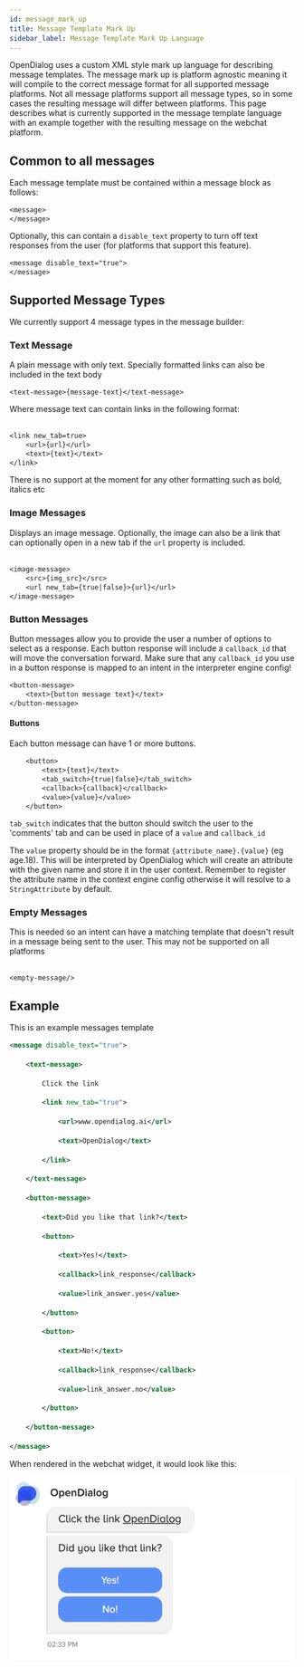 ```yaml
---
id: message_mark_up
title: Message Template Mark Up
sidebar_label: Message Template Mark Up Language
---
```


OpenDialog uses a custom XML style mark up language for describing message templates. The message mark up is platform agnostic meaning it will compile to the correct message format for all supported message platforms.
Not all message platforms support all message types, so in some cases the resulting message will differ between platforms. This page describes what is currently supported in the message template language with an example together with the resulting message on the webchat platform.

## Common to all messages

Each message template must be contained within a message block as follows:

```
<message>
</message>
```

Optionally, this can contain a `disable_text` property to turn off text responses from the user (for platforms that support this feature).

```
<message disable_text="true">
</message>
```

## Supported Message Types

We currently support 4 message types in the message builder:

### Text Message

A plain message with only text. Specially formatted links can also be included in the text body 

```
<text-message>{message-text}</text-message>
```

Where message text can contain links in the following format:

```

<link new_tab=true>
    <url>{url}</url>
    <text>{text}</text>
</link>

```

There is no support at the moment for any other formatting such as bold, italics etc

### Image Messages

Displays an image message. Optionally, the image can also be a link that can optionally open in a new tab if the `url` property is included.

```

<image-message>
    <src>{img_src}</src>
    <url new_tab={true|false}>{url}</url>
</image-message>

```

### Button Messages

Button messages allow you to provide the user a number of options to select as a response. Each button response will include a `callback_id` that will move the conversation forward.
Make sure that any `callback_id` you use in a button response is mapped to an intent in the interpreter engine config!

```
<button-message>
	<text>{button message text}</text>
</button-message>
```

#### Buttons
Each button message can have 1 or more buttons.

```
	<button>
	    <text>{text}</text>
	    <tab_switch>{true|false}</tab_switch>
	    <callback>{callback}</callback>
	    <value>{value}</value>
	</button>
```

`tab_switch` indicates that the button should switch the user to the 'comments' tab and can be used in place of a `value` and `callback_id`

The `value` property should be in the format `{attribute_name}.{value}` (eg age.18). This will be interpreted by OpenDialog which will create an attribute with the given name and store it in the user context.
Remember to register the attribute name in the context engine config otherwise it will resolve to a `StringAttribute` by default.

### Empty Messages

This is needed so an intent can have a matching template that doesn't result in a message being sent to the user. This may not be supported on all platforms


```

<empty-message/>

```


## Example

This is an example messages template

```xml
<message disable_text="true">

    <text-message>

        Click the link

        <link new_tab="true">

            <url>www.opendialog.ai</url>

            <text>OpenDialog</text>

        </link>

    </text-message>

    <button-message>

        <text>Did you like that link?</text>

        <button>

            <text>Yes!</text>

            <callback>link_response</callback>

            <value>link_answer.yes</value>

        </button>

        <button>

            <text>No!</text>

            <callback>link_response</callback>

            <value>link_answer.no</value>

        </button>

    </button-message>

</message>

```

When rendered in the webchat widget, it would look like this:

![Example Message](assets/example_message_template.png "Example Message")